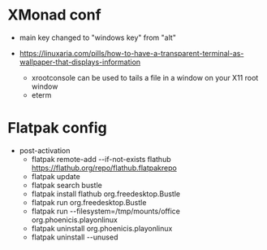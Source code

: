 # XMonad conf

- main key changed to "windows key" from "alt"

- https://linuxaria.com/pills/how-to-have-a-transparent-terminal-as-wallpaper-that-displays-information
    - xrootconsole can be used to tails a file in a window on your X11 root window
    - eterm

# Flatpak config
- post-activation
    - flatpak remote-add --if-not-exists flathub https://flathub.org/repo/flathub.flatpakrepo
    - flatpak update
    - flatpak search bustle
    - flatpak install flathub org.freedesktop.Bustle
    - flatpak run org.freedesktop.Bustle
    - flatpak run --filesystem=/tmp/mounts/office org.phoenicis.playonlinux
    - flatpak uninstall org.phoenicis.playonlinux
    - flatpak uninstall --unused








